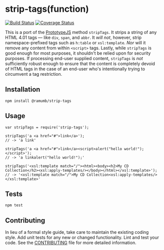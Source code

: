 strip-tags(function)
========================================

[![Build Status](https://travis-ci.org/ramumb/strip-tags.svg?branch=master)](https://travis-ci.org/ramumb/strip-tags)
[![Coverage Status](https://coveralls.io/repos/github/ramumb/strip-tags/badge.svg?branch=master)](https://coveralls.io/github/ramumb/strip-tags?branch=master)

This is a port of the [PrototypeJS](http://prototypejs.org/) method `stripTags`.
It strips a string of any HTML 4.01 tags &mdash; like `div`, `span`, and `abbr`.
It _will not_, however, strip namespace-prefixed tags such as `h:table` or
`xsl:template`.  _Nor_ will it remove any content from within `<script>` tags.
Lastly, while `stripTags` is good enough for most purposes, it shouldn't be
relied upon for security purposes. If processing end-user supplied content,
`stripTags` is _not_ sufficiently robust enough to ensure that the content is
completely devoid of HTML tags in the case of an end-user who's intentionally
trying to circumvent a tag restriction.

## Installation

  `npm install @ramumb/strip-tags`

## Usage

    var stripTags = require('strip-tags');

    stripTags('a <a href="#">link</a>');
    // -> 'a link'
    
    stripTags('a <a href="#">link</a><script>alert("hello world!");</script>');
    // -> 'a linkalert("hello world!");'
    
    stripTags('<xsl:template match="/"><html><body><h2>My CD Collection</h2><xsl:apply-templates/></body></html></xsl:template>');
    // -> '<xsl:template match="/">My CD Collection<xsl:apply-templates/></xsl:template>'

## Tests

  `npm test`

## Contributing

In lieu of a formal style guide, take care to maintain the existing coding
style. Add unit tests for any new or changed functionality. Lint and test your
code.  See the [CONTRIBUTING](CONTRIBUTING.md) file for more detailed information.

